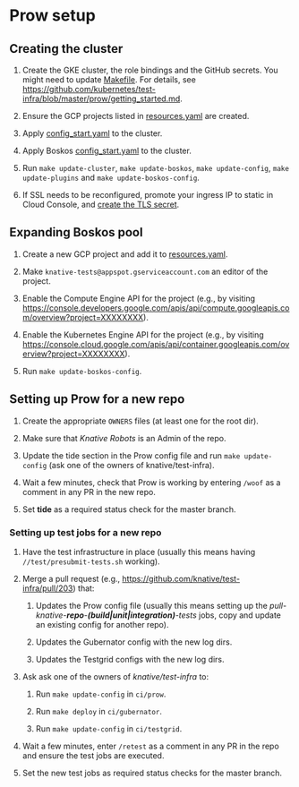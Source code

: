 # Prow setup

## Creating the cluster

1. Create the GKE cluster, the role bindings and the GitHub secrets. You might need to update [Makefile](./Makefile). For details, see https://github.com/kubernetes/test-infra/blob/master/prow/getting_started.md.

1. Ensure the GCP projects listed in [resources.yaml](./boskos/resources.yaml) are created.

1. Apply [config_start.yaml](./config_start.yaml) to the cluster.

1. Apply Boskos [config_start.yaml](./boskos/config_start.yaml) to the cluster.

1. Run `make update-cluster`, `make update-boskos`, `make update-config`, `make update-plugins` and `make update-boskos-config`.

1. If SSL needs to be reconfigured, promote your ingress IP to static in Cloud Console, and [create the TLS secret](https://kubernetes.io/docs/concepts/services-networking/ingress/#tls).

## Expanding Boskos pool

1. Create a new GCP project and add it to [resources.yaml](./boskos/resources.yaml).

1. Make `knative-tests@appspot.gserviceaccount.com` an editor of the project.

1. Enable the Compute Engine API for the project (e.g., by visiting https://console.developers.google.com/apis/api/compute.googleapis.com/overview?project=XXXXXXXX).

1. Enable the Kubernetes Engine API for the project (e.g., by visiting https://console.cloud.google.com/apis/api/container.googleapis.com/overview?project=XXXXXXXX).

1. Run `make update-boskos-config`.

## Setting up Prow for a new repo

1. Create the appropriate `OWNERS` files (at least one for the root dir).

1. Make sure that *Knative Robots* is an Admin of the repo.

1. Update the tide section in the Prow config file and run `make update-config` (ask one of the owners of knative/test-infra).

1. Wait a few minutes, check that Prow is working by entering `/woof` as a comment in any PR in the new repo.

1. Set **tide** as a required status check for the master branch.

### Setting up test jobs for a new repo 

1. Have the test infrastructure in place (usually this means having `//test/presubmit-tests.sh` working).

1. Merge a pull request (e.g., https://github.com/knative/test-infra/pull/203) that:

    1. Updates the Prow config file (usually this means setting up the *pull-knative-**repo**-**(build|unit|integration)**-tests* jobs, copy and update an existing config for another repo).

    1. Updates the Gubernator config with the new log dirs.

    1. Updates the Testgrid configs with the new log dirs.

1. Ask ask one of the owners of *knative/test-infra* to:

    1. Run `make update-config` in `ci/prow`.

    1. Run `make deploy` in `ci/gubernator`.

    1. Run `make update-config` in `ci/testgrid`.

1. Wait a few minutes, enter `/retest` as a comment in any PR in the repo and ensure the test jobs are executed.

1. Set the new test jobs as required status checks for the master branch.
